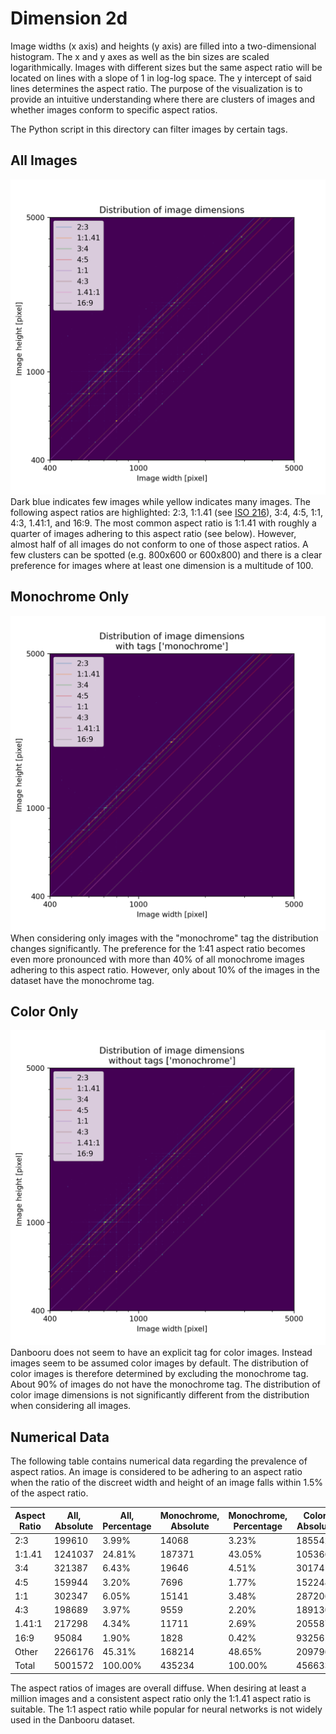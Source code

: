 # Dimension 2d
Image widths (x axis) and heights (y axis) are filled into a two-dimensional histogram.
The x and y axes as well as the bin sizes are scaled logarithmically.
Images with different sizes but the same aspect ratio will be located on lines with a slope of 1 in log-log space.
The y intercept of said lines determines the aspect ratio.
The purpose of the visualization is to provide an intuitive understanding where there are clusters of images and whether images conform to specific aspect ratios.

The Python script in this directory can filter images by certain tags.
## All Images
![All images](./dimension_2d.png)
Dark blue indicates few images while yellow indicates many images.
The following aspect ratios are highlighted: 2:3, 1:1.41 (see [ISO 216](https://en.wikipedia.org/wiki/ISO_216)), 3:4, 4:5, 1:1, 4:3, 1.41:1, and 16:9.
The most common aspect ratio is 1:1.41 with roughly a quarter of images adhering to this aspect ratio (see below).
However, almost half of all images do not conform to one of those aspect ratios.
A few clusters can be spotted (e.g. 800x600 or 600x800) and there is a clear preference for images where at least one dimension is a multitude of 100.
## Monochrome Only
![Monochrome only](./dimension_2d_monochrome.png)
When considering only images with the "monochrome" tag the distribution changes significantly.
The preference for the 1:41 aspect ratio becomes even more pronounced with more than 40% of all monochrome images adhering to this aspect ratio.
However, only about 10% of the images in the dataset have the monochrome tag.
## Color Only
![Color only](./dimension_2d_rgb.png)
Danbooru does not seem to have an explicit tag for color images.
Instead images seem to be assumed color images by default.
The distribution of color images is therefore determined by excluding the monochrome tag.
About 90% of images do not have the monochrome tag.
The distribution of color image dimensions is not significantly different from the distribution when considering all images.
## Numerical Data
The following table contains numerical data regarding the prevalence of aspect ratios.
An image is considered to be adhering to an aspect ratio when the ratio of the discreet width and height of an image falls within 1.5% of the aspect ratio.

| Aspect Ratio | All, Absolute | All, Percentage | Monochrome, Absolute | Monochrome, Percentage | Color, Absolute | Color, Percentage |
| ------------ | ------------- | --------------- | -------------------- | ---------------------- | --------------- | ----------------- |
| 2:3          | 199610        | 3.99%           | 14068                | 3.23%                  | 185542          | 4.06%             |
| 1:1.41       | 1241037       | 24.81%          | 187371               | 43.05%                 | 1053666         | 23.07%            |
| 3:4          | 321387        | 6.43%           | 19646                | 4.51%                  | 301741          | 6.61%             |
| 4:5          | 159944        | 3.20%           | 7696                 | 1.77%                  | 152248          | 3.33%             |
| 1:1          | 302347        | 6.05%           | 15141                | 3.48%                  | 287206          | 6.29%             |
| 4:3          | 198689        | 3.97%           | 9559                 | 2.20%                  | 189130          | 4.14%             |
| 1.41:1       | 217298        | 4.34%           | 11711                | 2.69%                  | 205587          | 4.50%             |
| 16:9         | 95084         | 1.90%           | 1828                 | 0.42%                  | 93256           | 2.04%             |
| Other        | 2266176       | 45.31%          | 168214               | 48.65%                 | 2097962         | 45.94%            |
| Total        | 5001572       | 100.00%         | 435234               | 100.00%                | 4566338         | 100.00%           |

The aspect ratios of images are overall diffuse.
When desiring at least a million images and a consistent aspect ratio only the 1:1.41 aspect ratio is suitable.
The 1:1 aspect ratio while popular for neural networks is not widely used in the Danbooru dataset.
